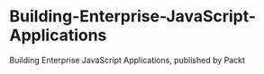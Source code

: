 # Building-Enterprise-JavaScript-Applications
Building Enterprise JavaScript Applications, published by Packt
